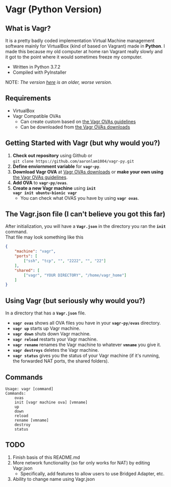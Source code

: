 # Vagr (Python Version)
## What is Vagr?
It is a pretty badly coded implementation Virtual Machine management software mainly for VirtualBox (kind of based on Vagrant) made in **Python**. I made this because my old computer at home ran Vagrant really slowly and it got to the point where it would sometimes freeze my computer. 
- Written in Python 3.7.2
- Compiled with PyInstaller

NOTE: *The version [here](https://github.com/aaronlam1004/vagr) is an older, worse version.*  

## Requirements
- VirtualBox
- Vagr Compatible OVAs
    -  Can create custom based on [the Vagr OVAs guidelines](https://github.com/aaronlam1004/vagr-definitive/blob/master/ovas/vagr_ovas_notes.txt)
    -  Can be downloaded from [the Vagr OVAs downloads](https://mega.nz/#F!fslWECaS!ff9DvPb9DRk7nIcA85ZNLQ)
## Getting Started with Vagr (but why would you?)
1. **Check out repository** using Github or    
```git clone https://github.com/aaronlam1004/vagr-py.git```  
2. **Define enviornment variable** for **```vagr-py```**.
3. **Download Vagr OVA** at [Vagr OVAs downloads](https://mega.nz/#F!fslWECaS!ff9DvPb9DRk7nIcA85ZNLQ) or **make your own using** [the Vagr OVAs guidelines](https://github.com/aaronlam1004/vagr-definitive/blob/master/ovas/vagr_ovas_notes.txt).
4. **Add OVA** to **```vagr-py/ovas```**.
5. **Create a new Vagr machine** using **```init```**  
**```vagr init ubuntu-bionic vagr```**
    - You can check what OVAS you have by using **```vagr ovas```**.
## The Vagr.json file (I can't believe you got this far)
After initialization, you will have a **```Vagr.json```** in the directory you ran the **```init```** command.  
That file may look something like this  
```json
{
    "machine": "vagr",
    "ports": [
        ["ssh", "tcp", "", "2222", "", "22"]
    ],
    "shared": [
        ["vagr", "YOUR DIRECTORY", "/home/vagr_home"]
    ]
}
```
## Using Vagr (but seriously why would you?)
In a directory that has a **```Vagr.json```** file.
- **```vagr ovas```** shows all OVA files you have in your **```vagr-py/ovas```** directory.
- **```vagr up```** starts up Vagr machine.
- **```vagr down```** shuts down Vagr machine.
- **```vagr reload```** restarts your Vagr machine.
- **```vagr rename```** renames the Vagr machine to whatever **```vmname```** you give it.
- **```vagr destroys```** deletes the Vagr machine.
- **```vagr status```** gives you the status of your Vagr machine (if it's running, the forwarded NAT ports, the shared folders).

## Commands
```
Usage: vagr [command]
Commands:
    ovas
    init [vagr machine ova] [vmname]
    up
    down
    reload
    rename [vmname]
    destroy
    status
```
## TODO
1. Finish basis of this README.md
2. More network functionality (so far only works for NAT) by editing Vagr.json
    - Specifically, add features to allow users to use Bridged Adapter, etc.
3. Ability to change name using Vagr.json
